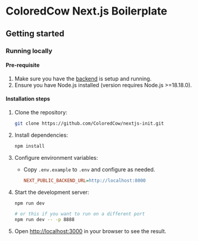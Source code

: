 # ColoredCow Next.js Boilerplate

## Getting started

### Running locally

#### Pre-requisite

1. Make sure you have the [backend](https://github.com/ColoredCow/laravel-init/blob/main/README.md) is setup and running.
2. Ensure you have Node.js installed (version requires Node.js >=18.18.0).

#### Installation steps

1. Clone the repository:

   ```sh
   git clone https://github.com/ColoredCow/nextjs-init.git
   ```

2. Install dependencies:

   ```sh
   npm install
   ```

3. Configure environment variables:

   - Copy `.env.example` to `.env` and configure as needed.

     ```ini
     NEXT_PUBLIC_BACKEND_URL=http://localhost:8000
     ```

4. Start the development server:

   ```sh
   npm run dev

   # or this if you want to run on a different port
   npm run dev -- -p 8888
   ```

5. Open [http://localhost:3000](http://localhost:3000) in your browser to see the result.
